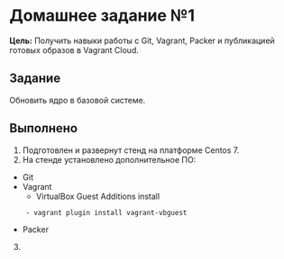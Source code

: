 # **Домашнее задание №1**
**Цель:** Получить навыки работы с Git, Vagrant, Packer и публикацией готовых образов в Vagrant Cloud.

## **Задание**
Обновить ядро в базовой системе.

## **Выполнено**

1. Подготовлен и развернут стенд на платформе Centos 7.
2. На стенде установлено дополнительное ПО:
- Git
- Vagrant
    - VirtualBox Guest Additions install
```
    - vagrant plugin install vagrant-vbguest
```
- Packer
3.  
